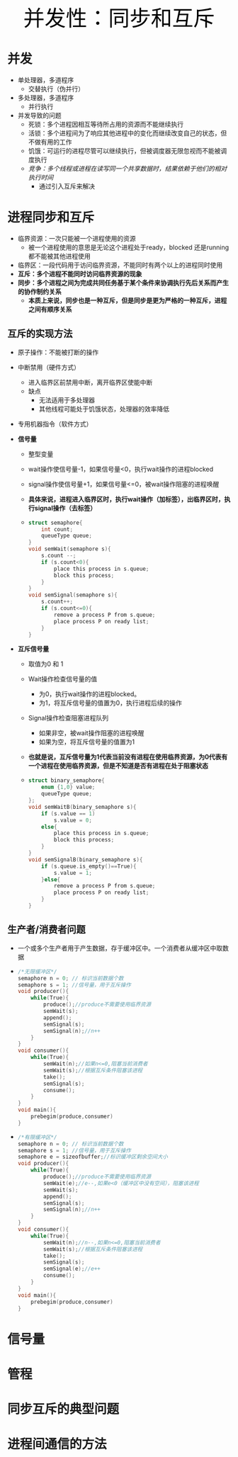 <center><font face="黑体" color=black size=7>并发性：同步和互斥</font></center>

# 并发

- 单处理器，多道程序
  - 交替执行（伪并行）
- 多处理器，多道程序
  - 并行执行
- 并发导致的问题
  - 死锁：多个进程因相互等待所占用的资源而不能继续执行
  - 活锁：多个进程间为了响应其他进程中的变化而继续改变自己的状态，但不做有用的工作
  - 饥饿：可运行的进程尽管可以继续执行，但被调度器无限忽视而不能被调度执行
  - *竞争：多个线程或进程在读写同一个共享数据时，结果依赖于他们的相对执行时间*
    - 通过引入互斥来解决



# 进程同步和互斥

- 临界资源：一次只能被一个进程使用的资源
  - 被一个进程使用的意思是无论这个进程处于ready，blocked 还是running都不能被其他进程使用
- 临界区：一段代码用于访问临界资源，不能同时有两个以上的进程同时使用
- **互斥：多个进程不能同时访问临界资源的现象**
- **同步：多个进程之间为完成共同任务基于某个条件来协调执行先后关系而产生的协作制约关系**
  - **本质上来说，同步也是一种互斥，但是同步是更为严格的一种互斥，进程之间有顺序关系**





## 互斥的实现方法

- 原子操作：不能被打断的操作

- 中断禁用（硬件方式）

  - 进入临界区前禁用中断，离开临界区使能中断
  - 缺点
    - 无法适用于多处理器
    - 其他线程可能处于饥饿状态，处理器的效率降低

- 专用机器指令（软件方式）

- **信号量**

  - 整型变量

  - wait操作使信号量-1，如果信号量<0，执行wait操作的进程blocked

  - signal操作使信号量+1，如果信号量<=0，被wait操作阻塞的进程唤醒

  - **具体来说，进程进入临界区时，执行wait操作（加标签），出临界区时，执行signal操作（去标签）**

  - ```c
    struct semaphore{
        int count;
        queueType queue;
    }
    void semWait(semaphore s){
        s.count --;
        if (s.count<0){
            place this process in s.queue;
            block this process;
        }
    }
    void semSignal(semaphore s){
        s.count++;
        if (s.count<=0){
            remove a process P from s.queue;
            place process P on ready list;
        }
    }
    ```

- **互斥信号量**

  - 取值为0 和 1

  - Wait操作检查信号量的值

    - 为0，执行wait操作的进程blocked。
    - 为1，将互斥信号量的值置为0，执行进程后续的操作

  - Signal操作检查阻塞进程队列

    - 如果非空，被wait操作阻塞的进程唤醒
    - 如果为空，将互斥信号量的值置为1

  - **也就是说，互斥信号量为1代表当前没有进程在使用临界资源，为0代表有一个进程在使用临界资源，但是不知道是否有进程在处于阻塞状态**

  - ```C
    struct binary_semaphore{
        enum {1,0} value;
        queueType queue;
    };
    void semWaitB(binary_semaphore s){
        if (s.value == 1)
            s.value = 0;
        else{
            place this process in s.queue;
            block this process;
        }
    }
    void semSignalB(binary_semaphore s){
        if (s.queue.is_empty()==True){
            s.value = 1;
        }else{
            remove a process P from s.queue;
            place process P on ready list;
        }
    }
    ```

    

## 生产者/消费者问题

- 一个或多个生产者用于产生数据，存于缓冲区中。一个消费者从缓冲区中取数据

- ```c
  /*无限缓冲区*/
  semaphore n = 0; // 标识当前数据个数
  semaphore s = 1; //信号量，用于互斥操作
  void producer(){
      while(True){
          produce();//produce不需要使用临界资源
          semWait(s);
          append();
          semSignal(s);
          semSignal(n);//n++
      }
  }
  void consumer(){
      while(True){
          semWait(n);//如果n<=0,阻塞当前消费者
          semWait(s);//根据互斥条件阻塞该进程
          take();
          semSignal(s);
          consume();
      }
  }
  void main(){
      prebegim(produce,consumer)
  }
  ```

- ```c
  /*有限缓冲区*/
  semaphore n = 0; // 标识当前数据个数
  semaphore s = 1; //信号量，用于互斥操作
  semaphore e = sizeofbuffer;//标识缓冲区剩余空间大小
  void producer(){
      while(True){
          produce();//produce不需要使用临界资源
          semWait(e);//e--,如果e<0（缓冲区中没有空间），阻塞该进程
          semWait(s);
          append();
          semSignal(s);
          semSignal(n);//n++
      }
  }
  void consumer(){
      while(True){
          semWait(n);//n--,如果n<=0,阻塞当前消费者
          semWait(s);//根据互斥条件阻塞该进程
          take();
          semSignal(s);
          semSignal(e);//e++
          consume();
      }
  }
  void main(){
      prebegim(produce,consumer)
  }
  ```

  

# 信号量

# 管程



# 同步互斥的典型问题

# 进程间通信的方法

